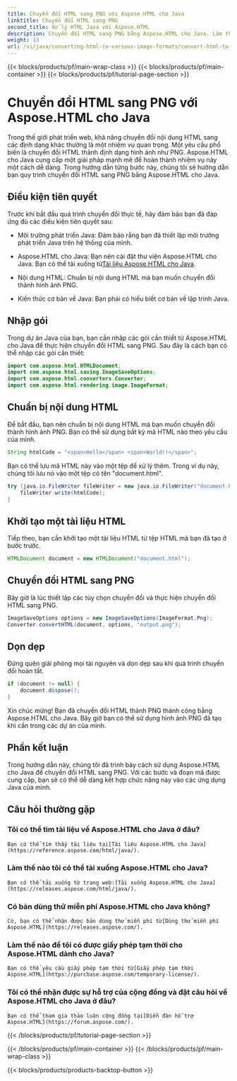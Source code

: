 ```yaml
---
title: Chuyển đổi HTML sang PNG với Aspose.HTML cho Java
linktitle: Chuyển đổi HTML sang PNG
second_title: Xử lý HTML Java với Aspose.HTML
description: Chuyển đổi HTML sang PNG bằng Aspose.HTML cho Java. Làm theo hướng dẫn từng bước của chúng tôi để chuyển đổi HTML sang PNG dễ dàng. Bắt đầu ngay hôm nay!
weight: 13
url: /vi/java/converting-html-to-various-image-formats/convert-html-to-png/
---
```


{{< blocks/products/pf/main-wrap-class >}}
{{< blocks/products/pf/main-container >}}
{{< blocks/products/pf/tutorial-page-section >}}

# Chuyển đổi HTML sang PNG với Aspose.HTML cho Java


Trong thế giới phát triển web, khả năng chuyển đổi nội dung HTML sang các định dạng khác thường là một nhiệm vụ quan trọng. Một yêu cầu phổ biến là chuyển đổi HTML thành định dạng hình ảnh như PNG. Aspose.HTML cho Java cung cấp một giải pháp mạnh mẽ để hoàn thành nhiệm vụ này một cách dễ dàng. Trong hướng dẫn từng bước này, chúng tôi sẽ hướng dẫn bạn quy trình chuyển đổi HTML sang PNG bằng Aspose.HTML cho Java.

## Điều kiện tiên quyết

Trước khi bắt đầu quá trình chuyển đổi thực tế, hãy đảm bảo bạn đã đáp ứng đủ các điều kiện tiên quyết sau:

- Môi trường phát triển Java: Đảm bảo rằng bạn đã thiết lập môi trường phát triển Java trên hệ thống của mình.

-  Aspose.HTML cho Java: Bạn nên cài đặt thư viện Aspose.HTML cho Java. Bạn có thể tải xuống từ[Tài liệu Aspose.HTML cho Java](https://reference.aspose.com/html/java/).

- Nội dung HTML: Chuẩn bị nội dung HTML mà bạn muốn chuyển đổi thành hình ảnh PNG.

- Kiến thức cơ bản về Java: Bạn phải có hiểu biết cơ bản về lập trình Java.

## Nhập gói

Trong dự án Java của bạn, bạn cần nhập các gói cần thiết từ Aspose.HTML cho Java để thực hiện chuyển đổi HTML sang PNG. Sau đây là cách bạn có thể nhập các gói cần thiết:

```java
import com.aspose.html.HTMLDocument;
import com.aspose.html.saving.ImageSaveOptions;
import com.aspose.html.converters.Converter;
import com.aspose.html.rendering.image.ImageFormat;
```

## Chuẩn bị nội dung HTML

Để bắt đầu, bạn nên chuẩn bị nội dung HTML mà bạn muốn chuyển đổi thành hình ảnh PNG. Bạn có thể sử dụng bất kỳ mã HTML nào theo yêu cầu của mình.

```java
String htmlCode = "<span>Hello</span> <span>World!!</span>";
```

Bạn có thể lưu mã HTML này vào một tệp để xử lý thêm. Trong ví dụ này, chúng tôi lưu nó vào một tệp có tên "document.html".

```java
try (java.io.FileWriter fileWriter = new java.io.FileWriter("document.html")) {
    fileWriter.write(htmlCode);
}
```

## Khởi tạo một tài liệu HTML

Tiếp theo, bạn cần khởi tạo một tài liệu HTML từ tệp HTML mà bạn đã tạo ở bước trước.

```java
HTMLDocument document = new HTMLDocument("document.html");
```

## Chuyển đổi HTML sang PNG

Bây giờ là lúc thiết lập các tùy chọn chuyển đổi và thực hiện chuyển đổi HTML sang PNG.

```java
ImageSaveOptions options = new ImageSaveOptions(ImageFormat.Png);
Converter.convertHTML(document, options, "output.png");
```

## Dọn dẹp

Đừng quên giải phóng mọi tài nguyên và dọn dẹp sau khi quá trình chuyển đổi hoàn tất.

```java
if (document != null) {
    document.dispose();
}
```

Xin chúc mừng! Bạn đã chuyển đổi HTML thành PNG thành công bằng Aspose.HTML cho Java. Bây giờ bạn có thể sử dụng hình ảnh PNG đã tạo khi cần trong các dự án của mình.

## Phần kết luận

Trong hướng dẫn này, chúng tôi đã trình bày cách sử dụng Aspose.HTML cho Java để chuyển đổi HTML sang PNG. Với các bước và đoạn mã được cung cấp, bạn sẽ có thể dễ dàng kết hợp chức năng này vào các ứng dụng Java của mình.

## Câu hỏi thường gặp

### Tôi có thể tìm tài liệu về Aspose.HTML cho Java ở đâu?
    Bạn có thể tìm thấy tài liệu tại[Tài liệu Aspose.HTML cho Java](https://reference.aspose.com/html/java/).

### Làm thế nào tôi có thể tải xuống Aspose.HTML cho Java?
    Bạn có thể tải xuống từ trang web:[Tải xuống Aspose.HTML cho Java](https://releases.aspose.com/html/java/).

### Có bản dùng thử miễn phí Aspose.HTML cho Java không?
    Có, bạn có thể nhận được bản dùng thử miễn phí từ[Dùng thử miễn phí Aspose.HTML](https://releases.aspose.com/).

### Làm thế nào để tôi có được giấy phép tạm thời cho Aspose.HTML dành cho Java?
    Bạn có thể yêu cầu giấy phép tạm thời từ[Giấy phép tạm thời Aspose.HTML](https://purchase.aspose.com/temporary-license/).

### Tôi có thể nhận được sự hỗ trợ của cộng đồng và đặt câu hỏi về Aspose.HTML cho Java ở đâu?
    Bạn có thể tham gia thảo luận cộng đồng tại[Diễn đàn hỗ trợ Aspose.HTML](https://forum.aspose.com/).
{{< /blocks/products/pf/tutorial-page-section >}}

{{< /blocks/products/pf/main-container >}}
{{< /blocks/products/pf/main-wrap-class >}}

{{< blocks/products/products-backtop-button >}}
